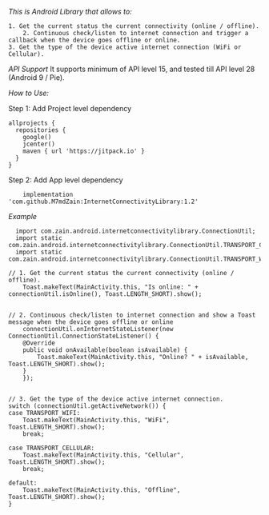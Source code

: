 *This is Android Library that allows to:*

	1. Get the current status the current connectivity (online / offline).
        2. Continuous check/listen to internet connection and trigger a callback when the device goes offline or online.
	3. Get the type of the device active internet connection (WiFi or Cellular).


*API Support*
It supports minimum of API level 15, and tested till API level 28 (Android 9 / Pie).
  
  
*How to Use:*
  
Step 1: Add Project level dependency
  
    allprojects {
      repositories {
        google()
        jcenter()
        maven { url 'https://jitpack.io' }
      }
    }

Step 2: Add App level dependency

	    implementation 'com.github.M7mdZain:InternetConnectivityLibrary:1.2'
     
     
*Example*
  
	  import com.zain.android.internetconnectivitylibrary.ConnectionUtil;
	  import static com.zain.android.internetconnectivitylibrary.ConnectionUtil.TRANSPORT_CELLULAR;
	  import static com.zain.android.internetconnectivitylibrary.ConnectionUtil.TRANSPORT_WIFI;
  
    // 1. Get the current status the current connectivity (online / offline).
	    Toast.makeText(MainActivity.this, "Is online: " + connectionUtil.isOnline(), Toast.LENGTH_SHORT).show();


    // 2. Continuous check/listen to internet connection and show a Toast message when the device goes offline or online
	    connectionUtil.onInternetStateListener(new ConnectionUtil.ConnectionStateListener() {
		@Override
		public void onAvailable(boolean isAvailable) {
		    Toast.makeText(MainActivity.this, "Online? " + isAvailable, Toast.LENGTH_SHORT).show();
		}
	    });


    // 3. Get the type of the device active internet connection.
	switch (connectionUtil.getActiveNetwork()) {
	case TRANSPORT_WIFI:
	    Toast.makeText(MainActivity.this, "WiFi", Toast.LENGTH_SHORT).show();
	    break;

	case TRANSPORT_CELLULAR:
	    Toast.makeText(MainActivity.this, "Cellular", Toast.LENGTH_SHORT).show();
	    break;

	default:
	    Toast.makeText(MainActivity.this, "Offline", Toast.LENGTH_SHORT).show();
	}

